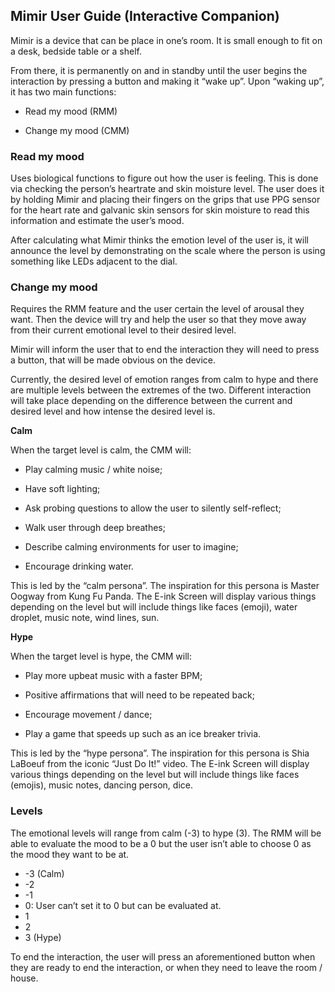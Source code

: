 ## Mimir User Guide (Interactive Companion) 

Mimir is a device that can be place in one’s room. It is small enough to fit on a desk, bedside table or a shelf.  

From there, it is permanently on and in standby until the user begins the interaction by pressing a button and making it “wake up”. Upon “waking up”, it has two main functions: 

 - Read my mood (RMM) 

 - Change my mood (CMM) 

 

### Read my mood  

Uses biological functions to figure out how the user is feeling. This is done via checking the person’s heartrate and skin moisture level. The user does it by holding Mimir and placing their fingers on the grips that use PPG sensor for the heart rate and galvanic skin sensors for skin moisture to read this information and estimate the user’s mood.  

After calculating what Mimir thinks the emotion level of the user is, it will announce the level by demonstrating on the scale where the person is using something like LEDs adjacent to the dial. 

 

### Change my mood  

Requires the RMM feature and the user certain the level of arousal they want. Then the device will try and help the user so that they move away from their current emotional level to their desired level. 

Mimir will inform the user that to end the interaction they will need to press a button, that will be made obvious on the device. 

Currently, the desired level of emotion ranges from calm to hype and there are multiple levels between the extremes of the two. Different interaction will take place depending on the difference between the current and desired level and how intense the desired level is. 

**Calm**

When the target level is calm, the CMM will:  

 - Play calming music / white noise; 

 - Have soft lighting; 

 - Ask probing questions to allow the user to silently self-reflect; 

 - Walk user through deep breathes; 

 - Describe calming environments for user to imagine; 

 - Encourage drinking water. 

This is led by the “calm persona”. The inspiration for this persona is Master Oogway from Kung Fu Panda. The E-ink Screen will display various things depending on the level but will include things like faces (emoji), water droplet, music note, wind lines, sun. 

 

**Hype**

When the target level is hype, the CMM will:  

 - Play more upbeat music with a faster BPM; 

 - Positive affirmations that will need to be repeated back; 

 - Encourage movement / dance; 

 - Play a game that speeds up such as an ice breaker trivia. 

This is led by the “hype persona”. The inspiration for this persona is Shia LaBoeuf from the iconic “Just Do It!” video. The E-ink Screen will display various things depending on the level but will include things like faces (emojis), music notes, dancing person, dice. 

 

### Levels 

The emotional levels will range from calm (-3) to hype (3). The RMM will be able to evaluate the mood to be a 0 but the user isn’t able to choose 0 as the mood they want to be at. 

 - -3 (Calm) 
 - -2 
 - -1 
 - 0: User can’t set it to 0 but can be evaluated at. 
 - 1 
 - 2 
 - 3 (Hype) 


To end the interaction, the user will press an aforementioned button when they are ready to end the interaction, or when they need to leave the room / house. 

 

